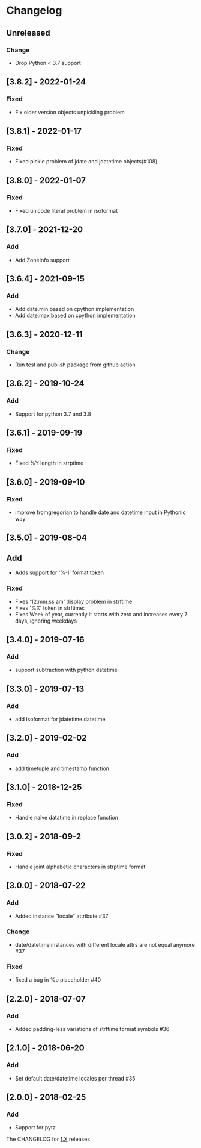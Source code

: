 # Changelog

## Unreleased
### Change
* Drop Python < 3.7 support

## [3.8.2] - 2022-01-24
### Fixed
* Fix older version objects unpickling problem

## [3.8.1] - 2022-01-17
### Fixed
* Fixed pickle problem of jdate and jdatetime objects(#108)

## [3.8.0] - 2022-01-07
### Fixed
* Fixed unicode literal problem in isoformat

## [3.7.0] - 2021-12-20
### Add
* Add ZoneInfo support

## [3.6.4] - 2021-09-15
### Add
* Add date.min based on cpython implementation
* Add date.max based on cpython implementation

## [3.6.3] - 2020-12-11
### Change
* Run test and publish package from github action

## [3.6.2] - 2019-10-24
### Add
* Support for python 3.7 and 3.8


## [3.6.1] - 2019-09-19
### Fixed
* Fixed %Y length in strptime


## [3.6.0] - 2019-09-10
### Fixed
* improve fromgregorian to handle date and datetime input in Pythonic way


## [3.5.0] - 2019-08-04
## Add
* Adds support for '%-I' format token
### Fixed
* Fixes '12:mm:ss am' display problem in strftime
* Fixes '%X' token in strftime:
* Fixes Week of year, currently it starts with zero and increases every 7 days, ignoring weekdays

## [3.4.0] - 2019-07-16
### Add
* support subtraction with python datetime

## [3.3.0] - 2019-07-13
### Add
* add isoformat for jdatetime.datetime

## [3.2.0] - 2019-02-02
### Add
* add timetuple and timestamp function

## [3.1.0] - 2018-12-25
### Fixed
* Handle naive datatime in replace function

## [3.0.2] - 2018-09-2
### Fixed
* Handle joint alphabetic characters in strptime format

## [3.0.0] - 2018-07-22
### Add
* Added instance "locale" attribute #37
### Change
* date/datetime instances with different locale attrs are not equal anymore #37
###  Fixed
* fixed a bug in %p placeholder #40

## [2.2.0] - 2018-07-07
### Add
* Added padding-less variations of strftime format symbols #36

## [2.1.0] - 2018-06-20
### Add
* Set default date/datetime locales per thread #35

## [2.0.0] - 2018-02-25
### Add
* Support for pytz


The CHANGELOG for [1.X](https://github.com/slashmili/python-jalali/tree/v1.9.1) releases
